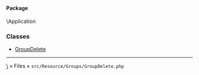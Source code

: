 ## 

#### Package
\Application







### Classes
* [GroupDelete](classes/GroupDelete)






***
[\\](Home) » Files » `src/Resource/Groups/GroupDelete.php`